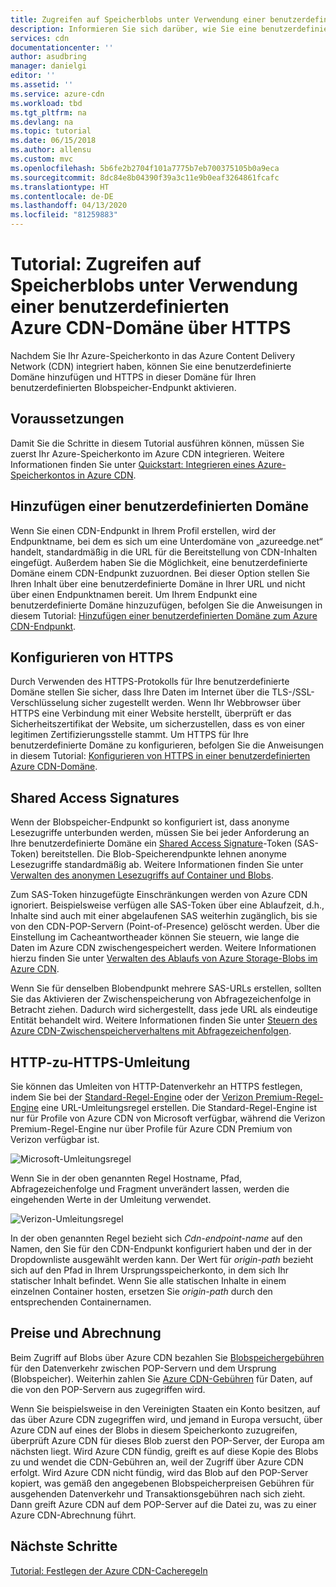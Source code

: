 ```yaml
---
title: Zugreifen auf Speicherblobs unter Verwendung einer benutzerdefinierten Azure CDN-Domäne über HTTPS
description: Informieren Sie sich darüber, wie Sie eine benutzerdefinierte Azure CDN-Domäne hinzufügen und HTTPS in dieser Domäne für Ihren benutzerdefinierten Blobspeicher-Endpunkt aktivieren.
services: cdn
documentationcenter: ''
author: asudbring
manager: danielgi
editor: ''
ms.assetid: ''
ms.service: azure-cdn
ms.workload: tbd
ms.tgt_pltfrm: na
ms.devlang: na
ms.topic: tutorial
ms.date: 06/15/2018
ms.author: allensu
ms.custom: mvc
ms.openlocfilehash: 5b6fe2b2704f101a7775b7eb700375105b0a9eca
ms.sourcegitcommit: 8dc84e8b04390f39a3c11e9b0eaf3264861fcafc
ms.translationtype: HT
ms.contentlocale: de-DE
ms.lasthandoff: 04/13/2020
ms.locfileid: "81259883"
---
```

# <a name="tutorial-access-storage-blobs-using-an-azure-cdn-custom-domain-over-https"></a>Tutorial: Zugreifen auf Speicherblobs unter Verwendung einer benutzerdefinierten Azure CDN-Domäne über HTTPS

Nachdem Sie Ihr Azure-Speicherkonto in das Azure Content Delivery Network (CDN) integriert haben, können Sie eine benutzerdefinierte Domäne hinzufügen und HTTPS in dieser Domäne für Ihren benutzerdefinierten Blobspeicher-Endpunkt aktivieren. 

## <a name="prerequisites"></a>Voraussetzungen

Damit Sie die Schritte in diesem Tutorial ausführen können, müssen Sie zuerst Ihr Azure-Speicherkonto im Azure CDN integrieren. Weitere Informationen finden Sie unter [Quickstart: Integrieren eines Azure-Speicherkontos in Azure CDN](cdn-create-a-storage-account-with-cdn.md).

## <a name="add-a-custom-domain"></a>Hinzufügen einer benutzerdefinierten Domäne
Wenn Sie einen CDN-Endpunkt in Ihrem Profil erstellen, wird der Endpunktname, bei dem es sich um eine Unterdomäne von „azureedge.net“ handelt, standardmäßig in die URL für die Bereitstellung von CDN-Inhalten eingefügt. Außerdem haben Sie die Möglichkeit, eine benutzerdefinierte Domäne einem CDN-Endpunkt zuzuordnen. Bei dieser Option stellen Sie Ihren Inhalt über eine benutzerdefinierte Domäne in Ihrer URL und nicht über einen Endpunktnamen bereit. Um Ihrem Endpunkt eine benutzerdefinierte Domäne hinzuzufügen, befolgen Sie die Anweisungen in diesem Tutorial: [Hinzufügen einer benutzerdefinierten Domäne zum Azure CDN-Endpunkt](cdn-map-content-to-custom-domain.md).

## <a name="configure-https"></a>Konfigurieren von HTTPS
Durch Verwenden des HTTPS-Protokolls für Ihre benutzerdefinierte Domäne stellen Sie sicher, dass Ihre Daten im Internet über die TLS-/SSL-Verschlüsselung sicher zugestellt werden. Wenn Ihr Webbrowser über HTTPS eine Verbindung mit einer Website herstellt, überprüft er das Sicherheitszertifikat der Website, um sicherzustellen, dass es von einer legitimen Zertifizierungsstelle stammt. Um HTTPS für Ihre benutzerdefinierte Domäne zu konfigurieren, befolgen Sie die Anweisungen in diesem Tutorial: [Konfigurieren von HTTPS in einer benutzerdefinierten Azure CDN-Domäne](cdn-custom-ssl.md).

## <a name="shared-access-signatures"></a>Shared Access Signatures
Wenn der Blobspeicher-Endpunkt so konfiguriert ist, dass anonyme Lesezugriffe unterbunden werden, müssen Sie bei jeder Anforderung an Ihre benutzerdefinierte Domäne ein [Shared Access Signature](cdn-sas-storage-support.md)-Token (SAS-Token) bereitstellen. Die Blob-Speicherendpunkte lehnen anonyme Lesezugriffe standardmäßig ab. Weitere Informationen finden Sie unter [Verwalten des anonymen Lesezugriffs auf Container und Blobs](../storage/blobs/storage-manage-access-to-resources.md).

Zum SAS-Token hinzugefügte Einschränkungen werden von Azure CDN ignoriert. Beispielsweise verfügen alle SAS-Token über eine Ablaufzeit, d.h., Inhalte sind auch mit einer abgelaufenen SAS weiterhin zugänglich, bis sie von den CDN-POP-Servern (Point-of-Presence) gelöscht werden. Über die Einstellung im Cacheantwortheader können Sie steuern, wie lange die Daten im Azure CDN zwischengespeichert werden. Weitere Informationen hierzu finden Sie unter [Verwalten des Ablaufs von Azure Storage-Blobs im Azure CDN](cdn-manage-expiration-of-blob-content.md).

Wenn Sie für denselben Blobendpunkt mehrere SAS-URLs erstellen, sollten Sie das Aktivieren der Zwischenspeicherung von Abfragezeichenfolge in Betracht ziehen. Dadurch wird sichergestellt, dass jede URL als eindeutige Entität behandelt wird. Weitere Informationen finden Sie unter [Steuern des Azure CDN-Zwischenspeicherverhaltens mit Abfragezeichenfolgen](cdn-query-string.md).

## <a name="http-to-https-redirection"></a>HTTP-zu-HTTPS-Umleitung
Sie können das Umleiten von HTTP-Datenverkehr an HTTPS festlegen, indem Sie bei der [Standard-Regel-Engine](cdn-standard-rules-engine.md) oder der [Verizon Premium-Regel-Engine](cdn-verizon-premium-rules-engine.md) eine URL-Umleitungsregel erstellen. Die Standard-Regel-Engine ist nur für Profile von Azure CDN von Microsoft verfügbar, während die Verizon Premium-Regel-Engine nur über Profile für Azure CDN Premium von Verizon verfügbar ist.

![Microsoft-Umleitungsregel](./media/cdn-storage-custom-domain-https/cdn-standard-redirect-rule.png)

Wenn Sie in der oben genannten Regel Hostname, Pfad, Abfragezeichenfolge und Fragment unverändert lassen, werden die eingehenden Werte in der Umleitung verwendet. 

![Verizon-Umleitungsregel](./media/cdn-storage-custom-domain-https/cdn-url-redirect-rule.png)

In der oben genannten Regel bezieht sich *Cdn-endpoint-name* auf den Namen, den Sie für den CDN-Endpunkt konfiguriert haben und der in der Dropdownliste ausgewählt werden kann. Der Wert für *origin-path* bezieht sich auf den Pfad in Ihrem Ursprungsspeicherkonto, in dem sich Ihr statischer Inhalt befindet. Wenn Sie alle statischen Inhalte in einem einzelnen Container hosten, ersetzen Sie *origin-path* durch den entsprechenden Containernamen.

## <a name="pricing-and-billing"></a>Preise und Abrechnung
Beim Zugriff auf Blobs über Azure CDN bezahlen Sie [Blobspeichergebühren](https://azure.microsoft.com/pricing/details/storage/blobs/) für den Datenverkehr zwischen POP-Servern und dem Ursprung (Blobspeicher). Weiterhin zahlen Sie [Azure CDN-Gebühren](https://azure.microsoft.com/pricing/details/cdn/) für Daten, auf die von den POP-Servern aus zugegriffen wird.

Wenn Sie beispielsweise in den Vereinigten Staaten ein Konto besitzen, auf das über Azure CDN zugegriffen wird, und jemand in Europa versucht, über Azure CDN auf eines der Blobs in diesem Speicherkonto zuzugreifen, überprüft Azure CDN für dieses Blob zuerst den POP-Server, der Europa am nächsten liegt. Wird Azure CDN fündig, greift es auf diese Kopie des Blobs zu und wendet die CDN-Gebühren an, weil der Zugriff über Azure CDN erfolgt. Wird Azure CDN nicht fündig, wird das Blob auf den POP-Server kopiert, was gemäß den angegebenen Blobspeicherpreisen Gebühren für ausgehenden Datenverkehr und Transaktionsgebühren nach sich zieht. Dann greift Azure CDN auf dem POP-Server auf die Datei zu, was zu einer Azure CDN-Abrechnung führt.

## <a name="next-steps"></a>Nächste Schritte
[Tutorial: Festlegen der Azure CDN-Cacheregeln](cdn-caching-rules-tutorial.md)




